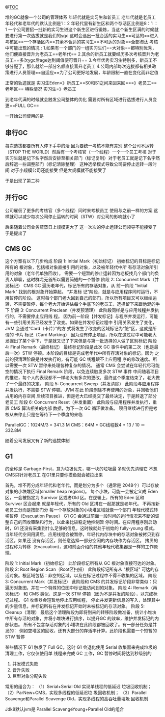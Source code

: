 @[TOC](jvmGC)

堆的GC就像一个公司的管理体系
年轻代就是实习生和新员工 老年代就是老员工 年轻代和老年代的默认比例是1：2
年轻代里有新生区和两个存活区比例是8：1 ：1
一个公司要招一批新的实习生进这个新生区进行锻炼，当这个新生区满的时候就要进行第一次选拔就是我们的ygc
这时会选出一批合适的实习生==可达的==进入考核区==一个存活区内==其余不合适的实习生==不可达的对象==全部淘汰
考核中可能出现的情况 :
1.如果有一个部门的一组实习生们==大对象==都特别优秀，他们便直接晋升为老员工==老年代==
2.其余的新员工就要经历多次考核晋升为老员工==多次ygc后age达到阈值便可晋升==
3.今年优秀实习生特别多，新员工不够分配了，那么就给一部分名额直接晋升老员工
4.公司内部每次选拔都有相关政策进行人员管理==自适应==为了公司更好地发展，年龄限制一直在变化而非定值

正常的轨迹就是
实习生Eden=》新员工==S0和S1之间来回来回===》老员工==老年区==
特殊情况
实习生=》老员工

到老年代满的时候就会触发公司整体的优化 需要对所有区域进行选拔进行人员变更==FULL GC==

一开始公司使用的是

## 串行GC

每次选拔都要所有人停下手中的活 因为要统一考核不能有差别 整个公司不运转（STOP THE WORLD）然后有一个考核官（一个线程）一个一个员工考核 对于实习生就是记下名字然后安排至相关部门（标记复制）对于老员工就是记下名字然后辞退一些调整部门（标记清除整理）
这种选举模式导致公司要停止运转一段时间 对于小规模公司还能接受 但是大规模就不能接受了

于是出现了第二种

## 并行GC

公司雇佣了更多的考核官（多个线程）同时来考核员工 使用与之前一样的方案
这样就可以减少每次公司停止运转的时间（STW）对公司的影响就小了

后来随着公司业务蒸蒸日上规模更大了
这一次次的停止运转公司领导不能接受了于是提出了

## CMS GC

这个方案有以下几步构成
阶段 1: Initial Mark（初始标记） 
初始标记的目标是标记所有的 根对象，包括根对象直接引用的对象，以及被年轻代中所 有存活对象所引用的对象（老年代单独回收）。
需要一个短暂的停止运转因为老板找几个部门的负责人聊聊，这时群龙无首所以需要简短的一个暂停
阶段 2: Concurrent Mark（并发标记） 
CMS GC 遍历老年代，标记所有的存活对象，从 前一阶段 “Initial Mark” 找到的根对象开始算起。 “并发标 记”阶段，就是与应用程序同时运行，不用暂停的阶段。
这时每个部门老大回到自己的部门，所以所有项目又可以继续运转，不需要暂停，每个老大开始评估每个手底下的老员工，选择留下来跟他混的手下
阶段 3: Concurrent Preclean（并发预清理） 
此阶段同样是与应用线程并发执行的，不需要停止应用线 程。 因为前一阶段【并发标记】与程序并发运行，可能 有一些引用关系已经发生了改变。如果在并发标记过程中 引用关系发生了变化，JVM 会通过“Card（卡片）”的方 式将发生了改变的区域标记为“脏”区，这就是所谓的 卡片 标记（Card Marking）
因为没有停止项目，所以在这过程中可能老大发掘出了某个手下，于是就又记了下来但是与第一批选择的人做了区别标记
阶段 4: Final Remark（最终标记） 
最终标记阶段是此次 GC 事件中的第二次（也是最后一次）STW 停顿。本阶段的目标是完成老年代中所有存活对象的标记。因为 之前的预清理阶段是并发执行的，有可能 GC 线程跟不上应用程 序的修改速度。所以需要一次 STW 暂停来处理各种复杂的情况。 通常 CMS 会尝试在年轻代尽可能空的情况下执行 Final Remark 阶段，以免连续触发多次 STW 事件
中间随着项目的推进，每个人的表现都不一样老大有多次的更改，最终这个季度结束了，老大做了一个最终的决定。
阶段 5: Concurrent Sweep（并发清除） 
此阶段与应用程序并发执行，不需要 STW 停顿。JVM 在此 阶段删除不再使用的对象，并回收他们占用的内存空间
后续项目推进，但是老大已经提交了最终决定，于是辞退了部分老员工
阶段 6: Concurrent Reset（并发重置）
此阶段与应用程序并发执行，重置 CMS 算法相关的内部 数据，为下一次 GC 循环做准备。
项目继续进行但是考核从未停止只是在等待下一个季度的来临

ParallelGC：1024M/3 = 341.3 M 
CMS：64M * GC线程数4 * 13 / 10 ＝ 332.8M


随着公司发展又有了新的选拔体制

## G1

的全称是 Garbage-First，意为垃圾优先，哪一块的垃圾最 多就优先清理它
不想CMS只针对老员工 在G1里只要你摸鱼就会被拉出来

首先，堆不再分成年轻代和老年代，而是划分为多个（通常是 2048个）可以存放对象的小块堆区域(smaller heap regions)。 每个小块，可能一会被定义成 Eden 区，一会被指定为 Survivor 区或者Old 区。在逻辑上，所有的 Eden 区和 Survivor 区合起来 就是年轻代，所有的 Old 区拼在一起那就是老年代。
不再按新老员工分而是按部门分 每一个存放对象的小块堆区域就像一个部门
年轻代模式转移暂停（Evacuation Pause） G1 GC 会通过前面一段时间的运行情况来不断的调整自己的回收策略和行为，以此来比较稳定地控制暂 停时间。在应用程序刚启动时，G1 还没有采集到什么足够的信息，这时候就处于初始的 fully-young 模式。当年轻代空间用满后，应用线程会被暂停，年轻代内存块中的存活对象被拷贝到存活区。如果还 没有存活区，则任意选择一部分空闲的内存块作为存活区。 拷贝的过程称为转移（Evacuation)，这和前面介绍的其他年轻代收集器是一样的工作原理。

阶段 1: Initial Mark（初始标记） 此阶段标记所有从 GC 根对象直接可达的对象。 
阶段 2: Root Region Scan（Root区扫描） 此阶段标记所有从 "根区域" 可达的存活对象。根区域包括：非空的区域，以及在标记过程中不得不收集的区域。 
阶段 3: Concurrent Mark（并发标记） 此阶段和 CMS 的并发标记阶段非常类似：只遍历对象图，并在一个特殊的位图中标记能访问到的对象。 
阶段 4: Remark（再次标记） 和 CMS 类似，这是一次 STW 停顿（因为不是并发的阶段），以完成标记过程。 G1 收集器会短暂地停止应用线程， 停止并发更新信息的写入，处理其中的少量信息，并标记所有在并发标记开始时未被标记的存活对象。 
阶段 5: Cleanup（清理） 最后这个清理阶段为即将到来的转移阶段做准备，统计小堆块中所有存活的对象，并将小堆块进行排序，以提升GC 的效率，维护并发标记的内部状态。 所有不包含存活对象的小堆块在此阶段都被回收了。有一部分任务是并发的： 例如空堆区的回收，还有大部分的存活率计算。此阶段也需要一个短暂的 STW 暂停


某些情况下 G1 触发了 Full GC，这时 G1 会退化使用 Serial 收集器来完成垃圾的清理工作，它仅仅使用单 线程来完成 GC 工作，GC 暂停时间将达到秒级别的
1.	并发模式失败
2.	晋升失败
3.	巨型对象分配失败


常用的组合为： 
（1）Serial+Serial Old 实现单线程的低延迟 垃圾回收机制； 
（2）ParNew+CMS，实现多线程的低延迟垃 圾回收机制； 
（3）Parallel Scavenge和Parallel Scavenge Old，实现多线程的高吞吐量垃圾 回收机制

Jdk8默认jvm是
Parallel ScavengeYoung+Parallel Old的组合
